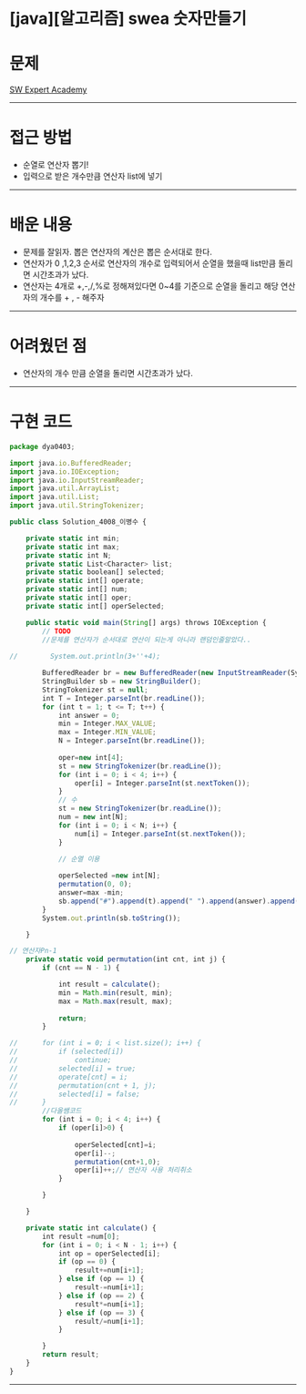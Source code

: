 # [java][알고리즘] swea 숫자만들기

# 문제

[SW Expert Academy](https://swexpertacademy.com/main/code/problem/problemDetail.do?contestProbId=AWIeRZV6kBUDFAVH)

---

# 접근 방법

- 순열로 연산자 뽑기!
- 입력으로 받은 개수만큼 연산자 list에 넣기

---

# 배운 내용

- 문제를 잘읽자. 뽑은 연산자의 계산은 뽑은 순서대로 한다.
- 연산자가 0 ,1,2,3 순서로 연산자의 개수로 입력되어서 순열을 했을때 list만큼 돌리면 시간초과가 났다.
- 연산자는 4개로 +,-,/,%로 정해져있다면 0~4를 기준으로 순열을 돌리고 해당 연산자의 개수를 + , - 해주자

---

# 어려웠던 점

- 연산자의 개수 만큼  순열을 돌리면 시간초과가 났다.

---

# 구현 코드

```jsx
package dya0403;

import java.io.BufferedReader;
import java.io.IOException;
import java.io.InputStreamReader;
import java.util.ArrayList;
import java.util.List;
import java.util.StringTokenizer;

public class Solution_4008_이병수 {

	private static int min;
	private static int max;
	private static int N;
	private static List<Character> list;
	private static boolean[] selected;
	private static int[] operate;
	private static int[] num;
	private static int[] oper;
	private static int[] operSelected;

	public static void main(String[] args) throws IOException {
		// TODO
		//문제를 연산자가 순서대로 연산이 되는게 아니라 랜덤인줄알았다..
		
//        System.out.println(3+''+4);

		BufferedReader br = new BufferedReader(new InputStreamReader(System.in));
		StringBuilder sb = new StringBuilder();
		StringTokenizer st = null;
		int T = Integer.parseInt(br.readLine());
		for (int t = 1; t <= T; t++) {
			int answer = 0;
			min = Integer.MAX_VALUE;
			max = Integer.MIN_VALUE;
			N = Integer.parseInt(br.readLine());
			
			oper=new int[4];
			st = new StringTokenizer(br.readLine());
			for (int i = 0; i < 4; i++) {
				oper[i] = Integer.parseInt(st.nextToken());
			}
			// 수
			st = new StringTokenizer(br.readLine());
			num = new int[N];
			for (int i = 0; i < N; i++) {
				num[i] = Integer.parseInt(st.nextToken());
			}

			// 순열 이용
		
			operSelected =new int[N];
			permutation(0, 0);
			answer=max -min;
			sb.append("#").append(t).append(" ").append(answer).append("\n");
		}
		System.out.println(sb.toString());

	}

// 연산자Pn-1   
	private static void permutation(int cnt, int j) {
		if (cnt == N - 1) {

			int result = calculate();
			min = Math.min(result, min);
			max = Math.max(result, max);
			
			return;
		}

//		for (int i = 0; i < list.size(); i++) {
//			if (selected[i])
//				continue;
//			selected[i] = true;
//			operate[cnt] = i;
//			permutation(cnt + 1, j);
//			selected[i] = false;
//		}
		//다올쌤코드
		for (int i = 0; i < 4; i++) {
			if (oper[i]>0) {
				
				operSelected[cnt]=i;
				oper[i]--;
				permutation(cnt+1,0);
				oper[i]++;// 연산자 사용 처리취소
			}

		}

	}

	private static int calculate() {
		int result =num[0];
		for (int i = 0; i < N - 1; i++) {
			int op = operSelected[i];
			if (op == 0) {
				result+=num[i+1];
			} else if (op == 1) {
				result-=num[i+1];
			} else if (op == 2) {
				result*=num[i+1];
			} else if (op == 3) {
				result/=num[i+1];
			}

		}
		return result;
	}
}

```

---
